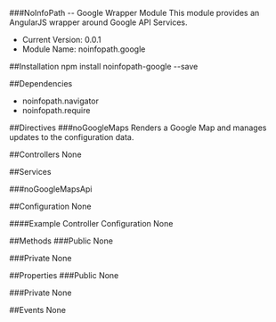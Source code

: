 ###NoInfoPath -- Google Wrapper Module
This module provides an AngularJS wrapper around Google API Services.

 - Current Version: 0.0.1
 - Module Name: noinfopath.google

##Installation
    npm install noinfopath-google --save

##Dependencies
 - noinfopath.navigator
 - noinfopath.require

##Directives
###noGoogleMaps
Renders a Google Map and manages updates to the configuration data.

##Controllers
None

##Services

###noGoogleMapsApi

##Configuration
None

####Example Controller Configuration
None

##Methods
###Public
None

###Private
None

##Properties
###Public
None

###Private
None

##Events
None